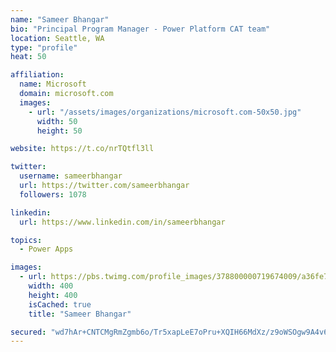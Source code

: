 ```yaml
---
name: "Sameer Bhangar"
bio: "Principal Program Manager - Power Platform CAT team"
location: Seattle, WA
type: "profile"
heat: 50

affiliation:
  name: Microsoft
  domain: microsoft.com
  images:
    - url: "/assets/images/organizations/microsoft.com-50x50.jpg"
      width: 50
      height: 50

website: https://t.co/nrTQtfl3ll

twitter:
  username: sameerbhangar
  url: https://twitter.com/sameerbhangar
  followers: 1078

linkedin:
  url: https://www.linkedin.com/in/sameerbhangar

topics:
  - Power Apps

images:
  - url: https://pbs.twimg.com/profile_images/378800000719674009/a36fe7ddfab1778b76e5793772e43798_400x400.jpeg
    width: 400
    height: 400
    isCached: true
    title: "Sameer Bhangar"

secured: "wd7hAr+CNTCMgRmZgmb6o/Tr5xapLeE7oPru+XQIH66MdXz/z9oWSOgw9A4v6VCZgeY8LbZ9m7vSOwqRgKVoq1pCWlzNaqikOe2FMeguGe4pgVIE8+VuFmA9C4dFw1hiXsnRwZVwqSsJavrtLnbbCvx01Pzxnw3zZGxCXdB5M9BCtCij2ShGo90cyTA/1czg9tdSfbljeAOKR0tbYbVvVLCdYdKomN46MbAEhWQpxou930HdR8VjBCXAjzdml/kSu1eXtNf/mIj6EyhiYsk2PMzqrlFNCRKjvg2mdqTY++LzpdIEMImk//Uvyv476MfIBTndLsGZxk+UTl5tukEL29yhgdzCyFgJr9gc2N/JqFvO66Q3q1NwalWb8Am3ccmlklEgu2e+FvKLzG7QxM5qPEs9P9OjXF8TRCCjq/fCn0o=;BEE07Fu2Huyr/AK1l3GkvQ=="
---
```



